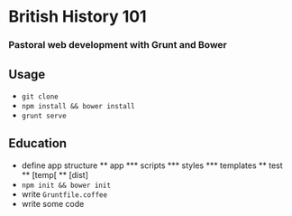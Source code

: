 # British History 101
### Pastoral web development with Grunt and Bower

## Usage
* `git clone`
* `npm install && bower install`
* `grunt serve`

## Education
* define app structure
** app
*** scripts
*** styles
*** templates
** test
** \[temp\[
** \[dist\]
* `npm init && bower init`
* write `Gruntfile.coffee`
* write some code
